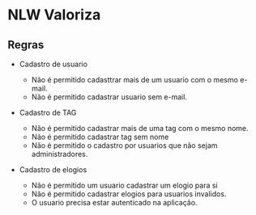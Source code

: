 # NLW Valoriza

## Regras

- Cadastro de usuario 
    - Não é permitido cadasttrar mais de um usuario com o mesmo e-mail.
    - Não é permitido cadastrar usuario sem e-mail.

- Cadastro de TAG
  - Não é permitido cadastrar mais de uma tag com o mesmo nome.
  - Não é permitido cadastrar tag sem nome
  - Não é permitido o cadastro por usuarios que não sejam administradores.

- Cadastro de elogios
  - Não é permitido um usuario cadastrar um elogio para si
  - Não é permitido cadastrar elogios para usuarios invalidos.
  - O usuario precisa estar autenticado na aplicação.
